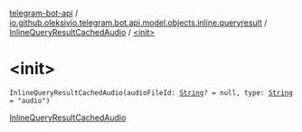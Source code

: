 [telegram-bot-api](../../index.md) / [io.github.oleksivio.telegram.bot.api.model.objects.inline.queryresult](../index.md) / [InlineQueryResultCachedAudio](index.md) / [&lt;init&gt;](./-init-.md)

# &lt;init&gt;

`InlineQueryResultCachedAudio(audioFileId: `[`String`](https://kotlinlang.org/api/latest/jvm/stdlib/kotlin/-string/index.html)`? = null, type: `[`String`](https://kotlinlang.org/api/latest/jvm/stdlib/kotlin/-string/index.html)` = "audio")`

[InlineQueryResultCachedAudio](https://core.telegram.org/bots/api/#inlinequeryresultcachedaudio)

